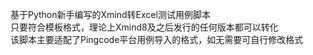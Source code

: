 基于Python新手编写的Xmind转Excel测试用例脚本  
只要符合模板格式，理论上Xmind8及之后发行的任何版本都可以转化  
该脚本主要适配了Pingcode平台用例导入的格式，如无需要可自行修改格式  
